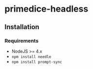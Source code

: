 # primedice-headless

## Installation

### Requirements
* NodeJS >= 4.x
* `npm install needle`
* `npm install prompt-sync`
